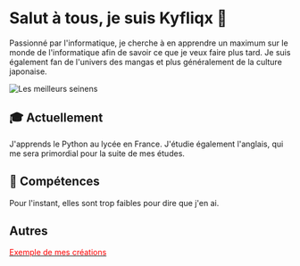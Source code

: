 # Salut à tous, je suis Kyfliqx 👋

Passionné par l'informatique, je cherche à en apprendre un maximum sur le monde de l'informatique afin de savoir ce que je veux faire plus tard. Je suis également fan de l'univers des mangas et plus généralement de la culture japonaise.

![Les meilleurs seinens](https://www.mangabox.be/wp-content/uploads/2024/07/guide-seinen-top-10.jpg)

## 🎓 Actuellement

J'apprends le Python au lycée en France. J'étudie également l'anglais, qui me sera primordial pour la suite de mes études.

## 📑 Compétences

Pour l'instant, elles sont trop faibles pour dire que j'en ai.

## Autres

[<span style="color:red">Exemple de mes créations</span>](https://www.youtube.com/watch?v=dQw4w9WgXcQ)
